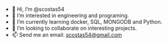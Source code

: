 - 👋 Hi, I’m @scostas54
- 👀 I’m interested in engineering and programing.
- 🌱 I’m currently learning docker, SQL, MONGODB and Python.
- 💞️ I’m looking to collaborate on interesting projects.
- 📫 Send me an email: scostas54@gmail.com

<!---
scostas54/scostas54 is a ✨ special ✨ repository because its `README.md` (this file) appears on your GitHub profile.
You can click the Preview link to take a look at your changes.
--->
